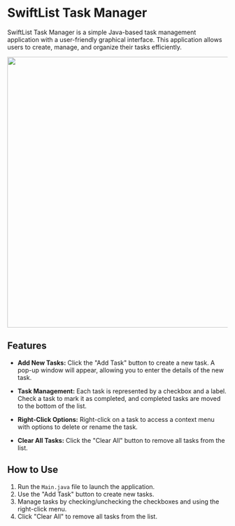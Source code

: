 # SwiftList Task Manager

SwiftList Task Manager is a simple Java-based task management application with a user-friendly graphical interface. This application allows users to create, manage, and organize their tasks efficiently.




<p align="center">
  <img width="620" height="620" src=https://github.com/garghg/SwiftList/assets/139658164/9fa75541-92c8-4d0f-a9a3-699711942481>
</p>


## Features

- **Add New Tasks:** Click the "Add Task" button to create a new task. A pop-up window will appear, allowing you to enter the details of the new task.

- **Task Management:** Each task is represented by a checkbox and a label. Check a task to mark it as completed, and completed tasks are moved to the bottom of the list.

- **Right-Click Options:** Right-click on a task to access a context menu with options to delete or rename the task.

- **Clear All Tasks:** Click the "Clear All" button to remove all tasks from the list.

## How to Use

1. Run the `Main.java` file to launch the application.
2. Use the "Add Task" button to create new tasks.
3. Manage tasks by checking/unchecking the checkboxes and using the right-click menu.
4. Click "Clear All" to remove all tasks from the list.


